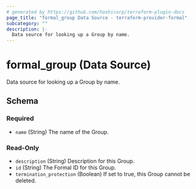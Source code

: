 ```yaml
---
# generated by https://github.com/hashicorp/terraform-plugin-docs
page_title: "formal_group Data Source - terraform-provider-formal"
subcategory: ""
description: |-
  Data source for looking up a Group by name.
---
```


# formal_group (Data Source)

Data source for looking up a Group by name.



<!-- schema generated by tfplugindocs -->
## Schema

### Required

- `name` (String) The name of the Group.

### Read-Only

- `description` (String) Description for this Group.
- `id` (String) The Formal ID for this Group.
- `termination_protection` (Boolean) If set to true, this Group cannot be deleted.
